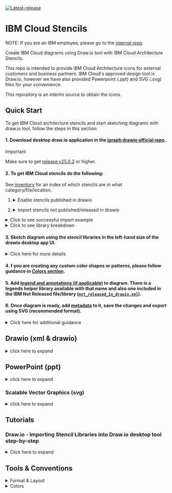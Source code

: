[![Latest-release](https://img.shields.io/github/v/release/IBM-Cloud/architecture-icons?label=Latest%20release&logo=github)](https://github.com/IBM-Cloud/architecture-icons/releases/latest)

# IBM Cloud Stencils

NOTE: If you are an IBM employee, please go to the [internal repo](https://github.ibm.com/ibmcloud/ibm-cloud-stencils)

Create IBM Cloud diagrams using Draw.io tool with IBM Cloud Architecture Stencils.  

This repo is intended to provide IBM Cloud Architecture icons for external customers and business partners.  IBM Cloud's approved design tool is Draw.io, however we have also provided Powerpoint (.ppt) and SVG (.svg) files for your convenience.

This repository is an interim source to obtain the icons.

## Quick Start

To get IBM Cloud architecture stencils and start sketching diagrams with draw.io tool, follow the steps in this section:

#### 1. Download desktop draw.io application in the [jgraph drawio official repo](https://github.com/jgraph/drawio-desktop/releases).

> [!IMPORTANT]  
> Make sure to get [release v25.0.2](https://github.com/jgraph/drawio-desktop/releases/tag/v25.0.2) or higher.


#### 2. To get IBM Cloud stencils do the following:

See [inventory](drawio/stencils/2.0/Index.tsv) for an index of which stencils are in what category/file/location.

1. <details><summary>Enable stencils published in drawio</summary>

   1. Open draw.io desktop application.
   2. In the bottom left-hand menu, hit `+ More Shapes` and navigate to the `Networking`section and check `IBM Cloud`, click the `Apply` button.

</details>


2. <details><summary>Import stencils not published/released in drawio</summary>

   Select one of the following options to import shapes not published/available in drawio (step 1 above):

     <details><summary>Saving file in computer - Github not required</summary>
   
     1. Go to the `not_released_in_drawio.xml` online file by clicking [here](https://github.com//IBM-Cloud/architecture-icons/blob/master/drawio/stencils/2.0/not_released_in_drawio.xml)
  
     2. Hit the `Raw` button
     ![](./images/raw_button.png)
     3. Save file by right-clicking and selecting `Save Page As`
     4. Select a directory to save file.
     5. Open draw.io desktop application.
     4   . In the upper left-hand menu, go to `File > Open Library`   and navigate to the folder where you previously saved the not_released_in_drawio.xml file in your computer, hit `Open`.
     6. Go to [Step 3](#3-sketch-diagram-using-the-stencil-libraries-in-the-left-hand-size-of-the-drawio-desktop-app-ui)
  
     </details>

     <details><summary>Using Github Repo Clone</summary>

     [Clone](#drawio---importing-stencil-libraries-into-drawio-desktop-tool-step-by-step) this [repo](https://github.com/IBM-Cloud/architecture-icons) and use one of the following options:

      ##### a. If starting a diagram from scratch:
  
     <details><summary>Click here</summary>

      7. Open draw.io desktop application.
      8. In the upper left-hand menu, go to `File > Open Library`   and navigate to the [drawio/stencils/2.0 folder](/drawio/stencils/2.0) in your clone. 
      9. Select the IBM Not Released In Drawio library ([`not_released_in_drawio.xml`](/drawio/stencils/2.0/not_released_in_drawio.xml)).
      10. Go to [Step 3](#3-sketch-diagram-using-the-stencil-libraries-in-the-left-hand-size-of-the-drawio-desktop-app-ui-not_released_in_drawioxml-and-drawio-enabledembedded-libraries-include-the-following-shape-types)
   
      - For detailed import instructions follow the [step-by-step tutorial/guide](#drawio---importing-stencil-libraries-into-drawio-desktop-tool-step-by-step).

      
     </details>

     ##### b. If already have stencils and want to use an existing diagram template:
  
     <details><summary>Click here</summary>

      1. Open the stencils repo clone folder.
      2. Go to [drawio/templates/2.0](/drawio/templates/2.0) folder and open/double-click any of the template files.

     </details>

    </details>

<details><summary>Click to see successful import example</summary>

![](images/ImportedLibraries.png)

</details>

</details>

<details><summary>Click to see library breakdown</summary>

|               Library Type              |                                                     Complimentary (Not released/published in Draw.io but available in this repo.)                                                    |     Standalone (Released in Desktop Drawio v25.0.2+)     |
|:---------------------------------------:|:--------------------------------------------------------------------------------------------------------------------------------------------------------:|:----------------------------------------:|
|      Library (draw.io) display name     |                                                             vX.Y.Z IBM Not Released In Drawio                                                            |           IBM / [category/name]          |
| Library (draw.io) display name examples |                                                             v3.0.0+ IBM Not Released In Drawio                                                            | IBM / Compute, IBM / Data, IBM / Network |
|            Library file name            |                                                                not_released_in_drawio.xml                                                                |                    NA                    |
|         Sorting (top to bottom)         | - Groups > A to Z  <br/>- Actors > A to Z  -<br/> - Nodes > A to Z per category/color (e.g., compute, network, data)  <br/>- Connectors > Arbitrary  <br/>- Others > Arbitrary |                  A to Z                  |
|                                         |                                                                                                                                                          |                                          |

</details>

#### 3. Sketch diagram using the stencil libraries in the left-hand size of the drawio desktop app UI. 

<details><summary>Click here for more details</summary>
not_released_in_drawio.xml and drawio enabled/embedded libraries include the following shape types, please see the below table for guidance

|                                                           Stencil Type                                                           |                                                  Availability                                                  |             Usage Preference/Priority             |
|:--------------------------------------------------------------------------------------------------------------------------------:|:--------------------------------------------------------------------------------------------------------------:|:-------------------------------------------------:|
| - Nodes (AI, compute, data, devops, network, observability, security and storage) <br/> - Actors <br/>- Groups (for all of the above types) |            - Drawio v25.0.2+ <br/>- Internal Stencils Repo. v3.0.0+ (in not_released_in_drawio.xml file)            | 1. Drawio <br/> 2. Internal Stencils Repo. (only if needed) |
|  - Connectors <br/> - UML <br/> - Legend helpers  <br/> - sequence numbers                                       | - Drawio v25.0.2+ (partially available) <br/>- Internal Stencils Repo. v3.0.0+ (in not_released_in_drawio.xml file) |              1. Internal Stencils Repo.  <br/> 2.  Drawio v25.0.2+ (make sure to read and follow [connector conventions](#connectors))           |

</details>

#### 4. f you are creating any custom color shapes or patterns, please follow guidance in [Colors section](#tools--conventions).

#### 5. Add [legend and annotations (if applicable)](#legend--annotations) to diagram. There is a legends helper library available with that name and also one included in the IBM Not Released file/library ([`not_released_in_drawio.xml`](/drawio/stencils/2.0/not_released_in_drawio.xml)).

#### 6. Once diagram is ready, add [metadata](#metadata) to it, save the changes and export using SVG (recommended format). 


<details><summary>Click here for additional guidance</summary>

- Go to **File** > **Export as** > **SVG...**
    - Select `Page` under **Size**.
    - Select **Embed images**, **Embed fonts**, and **Open in a New Window**.
    - Make sure that **Transparent background** is not selected. (And that you set the [background color](https://www.drawio.com/doc/faq/background-colour))
    - Set **Appearance** to `Light`.
    - To make the SVG editable in drawio application, make sure that `Include a copy of my diagram` is selected.
    - Keep the other default settings.

</details>

## Drawio (xml & drawio)

<details><summary>click here to expand</summary>

### 2.0

A new generation of stencils is currently being developed and getting ready for its native release in draw.io application. This is currently the recommended generation for sketching diagrams. In the meantime, (Static) Stencil libraries created, stored and maintained in this repo can be imported and used for sketching diagrams.
### Getting drawio desktop application


Go to the [jgraph drawio repo site](https://github.com/jgraph/drawio-desktop/releases) to download the latest desktop draw.io application.


#### Stencil Index/Inventory

For convenience, an IBM Not Released xml (`not_released_in_drawio.xml`) file containing all shapes not available in drawio is provided and kept up to date under [drawio/stencils/2.0](/drawio/stencils/2.0). See table in [point 3](#3-sketch-diagram-using-the-stencil-libraries-in-the-left-hand-size-of-the-drawio-desktop-app-ui) of quick start guide.


[Click here to open](drawio/stencils/2.0/Index.tsv)



### Getting stencil libraries compatible with draw.io application

To import the library (.xml), follow the instructions in the [import guide](#drawio---importing-stencil-libraries-into-drawio-desktop-tool-step-by-step).

Please keep in mind that when the libraries get updated (new, changed and deleted stencils) or new libraries get added/deleted, a [release](https://github.com/IBM-Cloud/architecture-icons/releases) will be published in the repo.


### 2.0 Examples

<details><summary>IBM Kubernetes Service in a Classic Single-Region Multi-Zone environment using 2.0 stencils and latest connector standards</summary>

  ![](images/2.0/Static/IKS_SR_MZ_Classic.svg)
</details>

<details><summary>IBM Kubernetes Service in a VPC Single-Region Multi-Zone environment using 2.0 stencils and latest connector standards</summary>

  ![](images/2.0/Static/IKS_SR_MZ_VPC.svg)
</details>

<details><summary>IBM Red Hat OpenShift Service in a Classic Single-Region Multi-Zone environment using 2.0 stencils and latest connector standards</summary>

  ![](images/2.0/Static/ROKS_SR_MZ_Classic.svg)
</details>

<details><summary>IBM Red Hat OpenShift Service in a VPC Single-Region Multi-Zone environment using 2.0 stencils and latest connector standards</summary>

  ![](images/2.0/Static/ROKS_SR_MZ_VPC.svg)
</details>

### 2.0 Templates

Find latest templates in [drawio/templates/2.0](/drawio/templates/2.0).

</details>

## PowerPoint (ppt)

<details><summary>click here to expand</summary>

> [!WARNING]  
> Stencils color/style/sizing need to be updated to fetch latest updates/additions/standards

### Getting ppt instructions file and icons

Please find the `IBM_IT Architecture diagrams kit_External` file under [ppt](./ppt/) folder. For video tutorial with demo see [video tutorial](#creating-icons-in-ppt) below.


### Creating icons in ppt




https://github.com/IBM-Cloud/architecture-icons/assets/51208928/94b6be7a-b9d4-4979-bda5-5a8f05e27e2f



</details>

### Scalable Vector Graphics (svg)

<details><summary>click here to expand</summary>



### Getting svg icons/files

Please find the SVG sfiles under [svg](./svg/) folder.

</details>

## Tutorials

### Draw.io - Importing Stencil Libraries into Draw.io desktop tool step-by-step
<details><summary>Click here to expand</summary>
<p>

This section provides instructions on how to import stencils published in this repository (available in this path [drawio/stencils/2.0](/drawio/stencils/2.0)) into draw.io desktop application.
Stencils/icons are added and grouped using libraries, the libraries can contain one or several stencils, these are saved and generated in XML format (.xml). To use these these custom libraries, they first must be imported in order to make them available in the draw.io utility/tool. Remember that only desktop drawio application (as opposed to the [online counterpart](https://app.diagrams.net/))is authorized for IBM internal diagrams.

[^3]: :warning: Please note that the following All-in-one option has been made available:

- All-in-one (`ibm_all_in_one.xml`) importable file containing all stencils/shapes is now provided for 2.0 in this directory [drawio/stencils/2.0](/drawio/stencils/2.0).


### Import Guides

<details><summary>Import using Github Clone (Recommended)</summary>
<p>

### Prerequistes

- A [GitHub.com  account](https://github.com/).
- Git [CLI](https://gist.github.com/derhuerst/1b15ff4652a867391f03) or [GitHub Desktop](https://desktop.github.com/).
- An [SSH Key associated](https://docs.github.com/en/authentication/connecting-to-github-with-ssh/adding-a-new-ssh-key-to-your-github-account) to the github.com account if using CLI.
 
### Option 1 - GitHub Desktop Instructions

<details><summary>Click here to expand</summary>

- Sign into [github.com](https://github.com).
- In the main [page](https://github.com/IBM-Cloud/architecture-icons), click the **Clone or download** button, select on **Open in Desktop**, wait for the prompt and select/confirm launching the link using GitHub Desktop application. Confirm directory where repository will be cloned:

  ![](images/CloningUsingGHD.png)

  Click on **Clone** and wait for process to complete.

- Open the desktop [Draw.io application](https://github.com/jgraph/drawio-desktop/releases) in your computer.

- Select **Create New Diagram**, then click **Create**.

  <details><summary>If importing one library (.xml) at time</summary>
  <p>

  - Click on **File > Open Library**, browse your drawio folder in your cloned/local  directory and select the XML file, then click on **Open**. Repeat for every additional XML file you wish to import.

  - Confirm library or libraries are visible in the left panel:

    ![](images/ImportedLibraries.png)
  </details>
  <details><summary>If importing all libraries (.xmls) at the same time</summary>
  <p>

  - Go to `Extras`, then click `Configuration`
  - Hit `Preferences`
  - Edit the `customLibraries` block section to include the path to all the    XML files, see [default OS configurations](#default-configurations) below
  - click `Apply` and restart to refresh the changes.
  - Confirm library or libraries are visible in the left panel
     ![](images/ImportedLibraries.png)

  </details>

</details>



### Option 2 - GitHub CLI Instructions

<details><summary>Click here to expand</summary>

- Sign into [github.com](https://github.com).
- While in the main [page](https://github.com/IBM-Cloud/architecture-icons), click the **Clone or download** button, select on **Use SSH** if not already selected (**Use HTTPS** will be displayed) and then copy the link using the copy symbol:

  ![](images/UseSSH.png)

- CD to directory where you wish to clone this repository.

- Clone the repository using **git clone** syntax using the previously copied ssh link:

  ```
  $ git clone git@github.com:ibmcloud/ibm-cloud-stencils.git
  Cloning into 'ibm-cloud-stencils'...
  Enter passphrase for key '/Users/youruserid/.ssh/id_rsa': 
  ```
- Enter the passphrase of your SSH key.

- Confirm repository was successfully cloned, the CLI should display something like this:

  ```
  remote: Enumerating objects: 58893, done.
  remote: Total 58893 (delta 0), reused 0 (delta 0), pack-reused 58893
  Receiving objects: 100% (58893/58893), 185.09 MiB | 5.01 MiB/s, done.
  Resolving deltas: 100% (18944/18944), done.
  $ 
  ```
  <details><summary>If importing one library (.xml) at time</summary>
  <p>

  - Click on **File > Open Library**, browse your drawio folder in your cloned/local  directory and select the XML file, then click on **Open**. Repeat for every additional XML file you wish to import.

  - Confirm library or libraries are visible in the left panel:

    ![](images/ImportedLibraries.png)
  </details>
  <details><summary>If importing all libraries (.xmls) at the same time</summary>
  <p>

  - Go to `Extras`, then click `Configuration`
  - Hit `Preferences`
  - Edit the `customLibraries` block section to include the path to all the    XML files, see default OS configurations below
  - click `Apply` and restart to refresh the changes.
  - Confirm library or libraries are visible in the left panel
- 
     ![](images/ImportedLibraries.png)

</details>

#### Default configurations:
:exclamation: **Important**: stencils must be in reverse order in JSON to load in alphabetical order in drawio desktop.

- #### 1. Default drawio desktop preferences file for macOS:

    <details><summary>Click here to see code snippet</summary>
    
    ```json
    {
      "language": "",
      "configVersion": null,
      "customFonts": [],
      "libraries": "general;uml;er;bpmn;flowchart;basic;arrows2",
      "customLibraries": [
        "S/REPLACE_WITH_YOUR_PATH/ibm-cloud-stencils/drawio/stencils/2.0/ibm_uml_relationships.xml",
        "S/REPLACE_WITH_YOUR_PATH/ibm-cloud-stencils/drawio/stencils/2.0/ibm_sequence_numbers.xml",
        "S/REPLACE_WITH_YOUR_PATH/ibm-cloud-stencils/drawio/stencils/2.0/ibm_core_storage.xml",
        "S/REPLACE_WITH_YOUR_PATH/ibm-cloud-stencils/drawio/stencils/2.0/ibm_core_security_devices.xml",
        "S/REPLACE_WITH_YOUR_PATH/ibm-cloud-stencils/drawio/stencils/2.0/ibm_core_security.xml",
        "S/REPLACE_WITH_YOUR_PATH/ibm-cloud-stencils/drawio/stencils/2.0/ibm_core_network_devices.xml",
        "S/REPLACE_WITH_YOUR_PATH/ibm-cloud-stencils/drawio/stencils/2.0/ibm_core_network.xml",
        "S/REPLACE_WITH_YOUR_PATH/ibm-cloud-stencils/drawio/stencils/2.0/ibm_core_management.xml",
        "S/REPLACE_WITH_YOUR_PATH/ibm-cloud-stencils/drawio/stencils/2.0/ibm_core_groups_security.xml",
        "S/REPLACE_WITH_YOUR_PATH/ibm-cloud-stencils/drawio/stencils/2.0/ibm_core_groups_network.xml",
        "S/REPLACE_WITH_YOUR_PATH/ibm-cloud-stencils/drawio/stencils/2.0/ibm_core_groups_locations.xml",
        "S/REPLACE_WITH_YOUR_PATH/ibm-cloud-stencils/drawio/stencils/2.0/ibm_core_groups_containers.xml",
        "S/REPLACE_WITH_YOUR_PATH/ibm-cloud-stencils/drawio/stencils/2.0/ibm_core_groups_compute.xml",
        "S/REPLACE_WITH_YOUR_PATH/ibm-cloud-stencils/drawio/stencils/2.0/ibm_core_groups_actors.xml",
        "S/REPLACE_WITH_YOUR_PATH/ibm-cloud-stencils/drawio/stencils/2.0/ibm_core_groups.xml",
        "S/REPLACE_WITH_YOUR_PATH/ibm-cloud-stencils/drawio/stencils/2.0/ibm_core_devops.xml",
        "S/REPLACE_WITH_YOUR_PATH/ibm-cloud-stencils/drawio/stencils/2.0/ibm_core_data.xml",
        "S/REPLACE_WITH_YOUR_PATH/ibm-cloud-stencils/drawio/stencils/2.0/ibm_core_compute_devices.xml",
        "S/REPLACE_WITH_YOUR_PATH/ibm-cloud-stencils/drawio/stencils/2.0/ibm_core_compute_containers.xml",
        "S/REPLACE_WITH_YOUR_PATH/ibm-cloud-stencils/drawio/stencils/2.0/ibm_core_compute.xml",
        "S/REPLACE_WITH_YOUR_PATH/ibm-cloud-stencils/drawio/stencils/2.0/ibm_core_applications.xml",
        "S/REPLACE_WITH_YOUR_PATH/ibm-cloud-stencils/drawio/stencils/2.0/ibm_core_actors_users.xml",
        "S/REPLACE_WITH_YOUR_PATH/ibm-cloud-stencils/drawio/stencils/2.0/ibm_core_actors_locations.xml",
        "S/REPLACE_WITH_YOUR_PATH/ibm-cloud-stencils/drawio/stencils/2.0/ibm_core_actors_devices.xml",
        "S/REPLACE_WITH_YOUR_PATH/ibm-cloud-stencils/drawio/stencils/2.0/ibm_cloud_storage_devices.xml",
        "S/REPLACE_WITH_YOUR_PATH/ibm-cloud-stencils/drawio/stencils/2.0/ibm_cloud_storage.xml",
        "S/REPLACE_WITH_YOUR_PATH/ibm-cloud-stencils/drawio/stencils/2.0/ibm_cloud_security.xml",
        "S/REPLACE_WITH_YOUR_PATH/ibm-cloud-stencils/drawio/stencils/2.0/ibm_cloud_paks.xml",
        "S/REPLACE_WITH_YOUR_PATH/ibm-cloud-stencils/drawio/stencils/2.0/ibm_cloud_network_devices.xml",
        "S/REPLACE_WITH_YOUR_PATH/ibm-cloud-stencils/drawio/stencils/2.0/ibm_cloud_network.xml",
        "S/REPLACE_WITH_YOUR_PATH/ibm-cloud-stencils/drawio/stencils/2.0/ibm_cloud_management.xml",
        "S/REPLACE_WITH_YOUR_PATH/ibm-cloud-stencils/drawio/stencils/2.0/ibm_cloud_groups_security.xml",
        "S/REPLACE_WITH_YOUR_PATH/ibm-cloud-stencils/drawio/stencils/2.0/ibm_cloud_groups_network.xml",
        "S/REPLACE_WITH_YOUR_PATH/ibm-cloud-stencils/drawio/stencils/2.0/ibm_cloud_groups_locations.xml",
        "S/REPLACE_WITH_YOUR_PATH/ibm-cloud-stencils/drawio/stencils/2.0/ibm_cloud_groups.xml",
        "S/REPLACE_WITH_YOUR_PATH/ibm-cloud-stencils/drawio/stencils/2.0/ibm_cloud_data_databases.xml",
        "S/REPLACE_WITH_YOUR_PATH/ibm-cloud-stencils/drawio/stencils/2.0/ibm_cloud_compute_devices.xml",
        "S/REPLACE_WITH_YOUR_PATH/ibm-cloud-stencils/drawio/stencils/2.0/ibm_cloud_compute.xml",
        "S/REPLACE_WITH_YOUR_PATH/ibm-cloud-stencils/drawio/stencils/2.0/ibm_cloud_applications.xml",
        "S/REPLACE_WITH_YOUR_PATH/ibm-cloud-stencils/drawio/stencils/2.0/ibm_all_in_one.xml",
        "S/REPLACE_WITH_YOUR_PATH/ibm-cloud-stencils/drawio/stencils/2.0/3rd Party Products.xml"
      ],
      "plugins": [],
      "recentColors": [],
      "formatWidth": "240",
      "createTarget": false,
      "pageFormat": {
        "x": 0,
        "y": 0,
        "width": 827,
        "height": 1169
      },
      "search": true,
      "showStartScreen": true,
      "gridColor": "#d0d0d0",
      "darkGridColor": "#424242",
      "autosave": false,
      "resizeImages": null,
      "openCounter": 1,
      "version": 18,
      "unit": 1,
      "isRulerOn": false,
      "ui": ""
    }
    ```   
    
   
    
    
    </details>


</p>
</details>

<details><summary>Import using Download Zip</summary>
<p>

- To download all contents of the repository, navigate to the main [page](README.md), click the **Clone or download** button and then select **Download ZIP**. Alternatively, if downloading a specific version/release, go the [releases page](https://github.com/IBM-Cloud/architecture-icons/releases), select the one needed and hit the `source code (zip)` button.

- Go to your downloads directory and extract the ZIP file contents and access the folder called **drawio**, it should be located in the following path:

  `YourDownloadsDirectory/ibm-cloud-stencils-master/drawio`

- Confirm XML file(s) you wish to import are visible inside the the drawio folder in your downloads directory:

![](/images/ConfirmXMLfiles.png)

- Open the desktop [Draw.io application](https://github.com/jgraph/drawio-desktop/releases) in your computer.

- Select **Create New Diagram**, then click **Create**.

- Click on **File > Open Library**, browse your drawio folder in your downloads directory and select the XML file, then click on **Open**. Repeat for every additional XML file you wish to import.

- Confirm library or libraries are visible in the left panel:

  ![](images/ImportedLibraries.png)

  If you run into issues, please use Github Clone approach (below)
</p>
</details>
 
</p>
</details>

## Tools & Conventions


<details><summary>Format & Layout</summary>
<p>

IBM stencils / shapes can be of any of the following formats:
- Groups (container group with solid border and single sidebar + icon in upper left corner): represent a deployedOn relationship for locations (logical, virtual, physical) of platforms, infrastructure, network, etc, on which services and applications are deployed.  For example, a virtual server instance is `deployedOn` a subnet (refer to example below).
- Zones (non-container group with dashed border and icon in upper left corner): represent a deployedTo relationship in which one application, service or component is deployed to another. For example, a virtual server instance is `deployedTo` a security group (refer to example below).
- Nodes (square shape with icon): are meant to represent standalone components or devices.
- Actors (round shape with icon): represent roles, functions or attributes played by human users, devices and other entities that interact with any of the above.

  This example shows the App VSI deployedOn App Subnet and App VSI deployedTo both the Maint SG and App SG.

  <details><summary>Click to expand</summary>
  <p>

  ![](images/DeployedTo.png)

  </p>
  </details>

  Using a non-container group for security group prevents ambiguities as to whether the App VSI is physically in the subnet or a security group if the security group were a container group, however since the security group is a non-container group the App VSI is only physically in the subnet on the diagram.

  If needed, use alt-click or option-click to click inside of a non-container group.

</p>
</details>



<details><summary>Colors</summary>
<p>

![](images/Colors.png)

Codes for the above colors correspond to the following primary color codes.

Fill colors are either white or the light color from the same color family as the corresponding primary color.  For example, Cyan 50 is the primary color for Network and the corresponding fill color for a network group is either white or Cyan 10 for accessibility. 

Nested container groups should alternate between white and light fill for accessibility.

![](images/ColorCodes.png)

If additional colors (not used in [connectors](/drawio/stencils/2.0/Connectors.drawio) or the above screenshot) are needed for customizing connector lines, adding non-standard background to boxes/groups and/or adding color to shapes outside the libraries, make sure to use the pre-approved colors listed [here](https://www.ibm.com/design/language/color/#specifications)

<details><summary>Connectors</summary>
<p>

  ![](images/Connectors.svg)
  
Please see the [Connectors file](/drawio/stencils/2.0/Connectors.drawio) with draw.io format version of the picture above or import the [IBM Connectors xml library](/drawio/stencils/2.0/ibm_connectors.xml).

</p>
</details>

## Help & Support

For additional help and support on how to use stencils and drawio, please open an [issue](https://github.com/IBM-Cloud/architecture-icons/issues).
